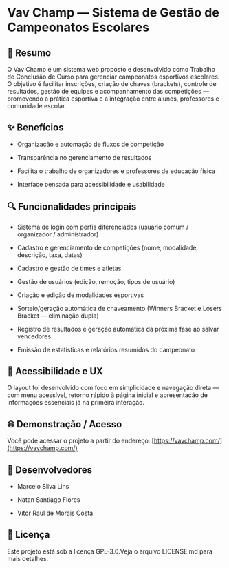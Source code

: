 # Vav Champ — Sistema de Gestão de Campeonatos Escolares

## 📖 Resumo

O Vav Champ é um sistema web proposto e desenvolvido como Trabalho de Conclusão de Curso para gerenciar campeonatos esportivos escolares. O objetivo é facilitar inscrições, criação de chaves (brackets), controle de resultados, gestão de equipes e acompanhamento das competições — promovendo a prática esportiva e a integração entre alunos, professores e comunidade escolar.

## ✨ Benefícios

- Organização e automação de fluxos de competição

- Transparência no gerenciamento de resultados

- Facilita o trabalho de organizadores e professores de educação física

- Interface pensada para acessibilidade e usabilidade

## 🔍 Funcionalidades principais

- Sistema de login com perfis diferenciados (usuário comum / organizador / administrador)

- Cadastro e gerenciamento de competições (nome, modalidade, descrição, taxa, datas)

- Cadastro e gestão de times e atletas

- Gestão de usuários (edição, remoção, tipos de usuário)

- Criação e edição de modalidades esportivas

- Sorteio/geração automática de chaveamento (Winners Bracket e Losers Bracket — eliminação dupla)

- Registro de resultados e geração automática da próxima fase ao salvar vencedores

- Emissão de estatísticas e relatórios resumidos do campeonato

## 🧭 Acessibilidade e UX

O layout foi desenvolvido com foco em simplicidade e navegação direta — com menu acessível, retorno rápido à página inicial e apresentação de informações essenciais já na primeira interação.

## 🌐 Demonstração / Acesso

Você pode acessar o projeto a partir do endereço: [https://vavchamp.com/](https://vavchamp.com/)

## 👥 Desenvolvedores

- Marcelo Silva Lins

- Natan Santiago Flores

- Vítor Raul de Morais Costa

## 📝 Licença

Este projeto está sob a licença GPL-3.0.Veja o arquivo LICENSE.md para mais detalhes.
